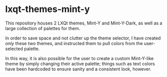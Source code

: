 # lxqt-themes-mint-y

This repository houses 2 LXQt themes, Mint-Y and Mint-Y-Dark, as well as a large collection of palettes for them. 

In order to save space and not clutter up the theme selector, I have created _only_ these two themes, and instructed them to pull colors from the user-selected palette. 

In this way, it is also possible for the user to create a custom Mint-Y-like theme by simply changing their active palette; things such as text colors have been hardcoded to ensure sanity and a consistent look, however.
